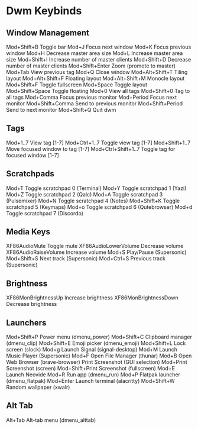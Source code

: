 # Dwm Keybinds

## Window Management

Mod+Shift+B Toggle bar
Mod+J Focus next window
Mod+K Focus previous window
Mod+H Decrease master area size
Mod+L Increase master area size
Mod+Shift+I Increase number of master clients
Mod+Shift+D Decrease number of master clients
Mod+Shift+Enter Zoom (promote to master)
Mod+Tab View previous tag
Mod+Q Close window
Mod+Alt+Shift+T Tiling layout
Mod+Alt+Shift+F Floating layout
Mod+Alt+Shift+M Monocle layout
Mod+Shift+F Toggle fullscreen
Mod+Space Toggle layout
Mod+Shift+Space Toggle floating
Mod+0 View all tags
Mod+Shift+0 Tag to all tags
Mod+Comma Focus previous monitor
Mod+Period Focus next monitor
Mod+Shift+Comma Send to previous monitor
Mod+Shift+Period Send to next monitor
Mod+Shift+Q Quit dwm

## Tags

Mod+1..7 View tag [1-7]
Mod+Ctrl+1..7 Toggle view tag [1-7]
Mod+Shift+1..7 Move focused window to tag [1-7]
Mod+Ctrl+Shift+1..7 Toggle tag for focused window [1-7]

## Scratchpads

Mod+T Toggle scratchpad 0 (Terminal)
Mod+Y Toggle scratchpad 1 (Yazi)
Mod+Z Toggle scratchpad 2 (Qalc)
Mod+A Toggle scratchpad 3 (Pulsemixer)
Mod+N Toggle scratchpad 4 (Notes)
Mod+Shift+K Toggle scratchpad 5 (Keymaps)
Mod+o Toggle scratchpad 6 (Qutebrowser)
Mod+d Toggle scratchpad 7 (Discordo)

## Media Keys

XF86AudioMute Toggle mute
XF86AudioLowerVolume Decrease volume
XF86AudioRaiseVolume Increase volume
Mod+S Play/Pause (Supersonic)
Mod+Shift+S Next track (Supersonic)
Mod+Ctrl+S Previous track (Supersonic)

## Brightness

XF86MonBrightnessUp Increase brightness
XF86MonBrightnessDown Decrease brightness

## Launchers

Mod+Shift+P Power menu (dmenu_power)
Mod+Shift+C Clipboard manager (dmenu_clip)
Mod+Shift+E Emoji picker (dmenu_emoji)
Mod+Shift+L Lock screen (slock)
Mod+g Launch Signal (signal-desktop)
Mod+M Launch Music Player (Supersonic)
Mod+F Open File Manager (thunar)
Mod+B Open Web Browser (brave-browser)
Print Screenshot (GUI selection)
Mod+Print Screenshot (screen)
Mod+Shift+Print Screenshot (fullscreen)
Mod+E Launch Neovide
Mod+R Run app (dmenu_run)
Mod+P Flatpak launcher (dmenu_flatpak)
Mod+Enter Launch terminal (alacritty)
Mod+Shift+W Random wallpaper (xwalr)

## Alt Tab

Alt+Tab Alt-tab menu (dmenu_alttab)
